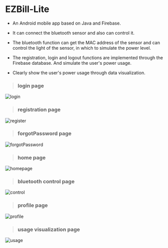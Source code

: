# EZBill-Lite
- An Android mobile app based on Java and Firebase.
> 
- It can connect the bluetooth sensor and also can control it. 
> 
- The bluetooth function can get the MAC address of the sensor and can control the light of the sensor, in which to simulate the power level.
> 
- The registration, login and logout functions are implemented through the Firebase database. And simulate the user's power usage.
> 
- Clearly show the user's power usage through data visualization.
> ### login page
![login](https://github.com/ZaneYu7/EZBill-Lite/assets/110169740/25a2416e-43dc-4e15-b79d-6c404c487f17)
> ### registration page
![register](https://github.com/ZaneYu7/EZBill-Lite/assets/110169740/4bb204b3-4d22-4ef6-bd66-7ffc0168ca95)
> ### forgotPassword page
![forgotPassword](https://github.com/ZaneYu7/EZBill-Lite/assets/110169740/3799a50a-f2b4-43bf-94d3-06c92beae57a)
> ### home page
![homepage](https://github.com/ZaneYu7/EZBill-Lite/assets/110169740/5290bbb1-f348-437e-83ed-d5849dc6b746)
> ### bluetooth control page
![control](https://github.com/ZaneYu7/EZBill-Lite/assets/110169740/ef0e0179-3621-4157-aa08-c7a2d128cb05)
> ### profile page
![profile](https://github.com/ZaneYu7/EZBill-Lite/assets/110169740/d5d8e348-8c25-4e9d-9295-14ba82ff7166)
> ### usage visualization page
![usage](https://github.com/ZaneYu7/EZBill-Lite/assets/110169740/c2aef4d0-8d39-432c-8160-28e3a033fd92)
